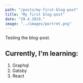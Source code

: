 ```yaml
---
path: "/posts/my-first-blog-post"
title: "My first blog-post"
date: "29.4.2019."
image: "../images/portret.png"
---
```


Testing the blog-post.

## Currently, I'm learning:

1. Graphql
2. Gatsby
3. React
